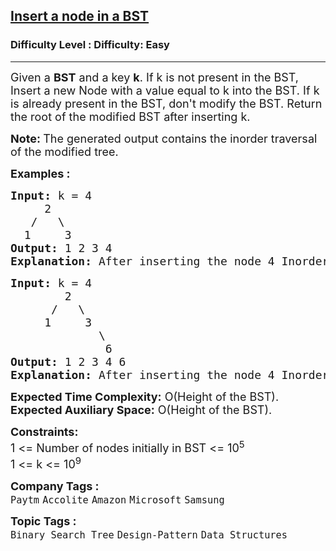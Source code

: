 <h2><a href="https://www.geeksforgeeks.org/problems/insert-a-node-in-a-bst/1?page=1&difficulty%5B%5D=0&category%5B%5D=Binary%2520Search%2520Tree&sortBy=submissions">Insert a node in a BST</a></h2><h3>Difficulty Level : Difficulty: Easy</h3><hr><div class="problems_problem_content__Xm_eO"><p><span style="font-size: 18px;">Given a <strong>BST</strong> and a key <strong>k</strong>. If k is not present in the BST, Insert a new Node with a value equal to k into the BST. If k </span><span style="font-size: 18px;">is already present in the BST, don't modify the BST. R</span><span style="font-size: 18px;">eturn the root of the modified BST after inserting k.&nbsp;</span></p>
<p><span style="font-size: 18px;"><strong>Note:&nbsp;</strong>The generated output contains the inorder traversal of the modified tree.</span></p>
<p><span style="font-size: 18px;"><strong>Examples :</strong></span></p>
<pre><span style="font-size: 18px;"><strong>Input: </strong>k = 4
&nbsp; &nbsp; &nbsp;2
&nbsp;  /&nbsp;&nbsp; \ &nbsp; <br>  1&nbsp;  &nbsp; 3
<strong>Output: </strong>1 2 3 4<strong>
Explanation: </strong>After inserting the node 4 Inorder traversal will be 1 2 3 4.</span>
</pre>
<pre><span style="font-size: 18px;"><strong>Input: </strong>k = 4
  &nbsp; &nbsp; &nbsp;&nbsp;2
&nbsp; &nbsp; &nbsp;&nbsp;/&nbsp;&nbsp; \
 &nbsp; &nbsp; 1 &nbsp; &nbsp; 3
 &nbsp;  &nbsp; &nbsp; &nbsp;   &nbsp;\
 &nbsp;  &nbsp;&nbsp; &nbsp; &nbsp;   &nbsp;6
<strong>Output: </strong>1 2 3 4 6<strong>
Explanation: </strong>After inserting the node 4 Inorder traversal of the above tree will be 1 2 3 4 6.</span></pre>
<p><span style="font-size: 18px;"><strong>Expected Time Complexity:</strong>&nbsp;O(Height of the BST).<br><strong>Expected Auxiliary Space:</strong>&nbsp;O(Height of the BST).</span></p>
<p><span style="font-size: 18px;"><strong>Constraints:</strong><br>1 &lt;= Number of nodes initially in BST &lt;= 10<sup>5</sup></span><br><span style="font-size: 18px;">1 &lt;= k &lt;= 10<sup>9</sup></span></p></div><p><span style=font-size:18px><strong>Company Tags : </strong><br><code>Paytm</code>&nbsp;<code>Accolite</code>&nbsp;<code>Amazon</code>&nbsp;<code>Microsoft</code>&nbsp;<code>Samsung</code>&nbsp;<br><p><span style=font-size:18px><strong>Topic Tags : </strong><br><code>Binary Search Tree</code>&nbsp;<code>Design-Pattern</code>&nbsp;<code>Data Structures</code>&nbsp;